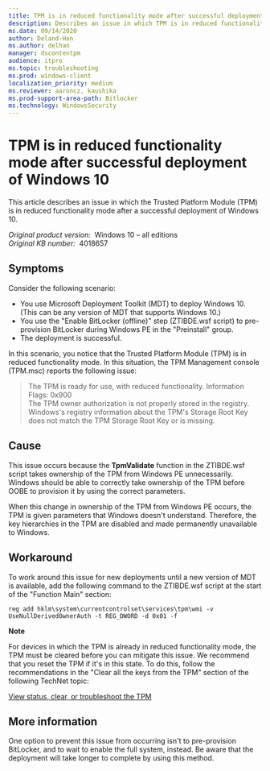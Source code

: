 ```yaml
---
title: TPM is in reduced functionality mode after successful deployment of Windows 10
description: Describes an issue in which TPM is in reduced functionality mode after a successful deployment of Windows 10. Provides a workaround.
ms.date: 09/14/2020
author: Deland-Han
ms.author: delhan
manager: dscontentpm
audience: itpro
ms.topic: troubleshooting
ms.prod: windows-client
localization_priority: medium
ms.reviewer: aaroncz, kaushika
ms.prod-support-area-path: Bitlocker
ms.technology: WindowsSecurity
---
```

# TPM is in reduced functionality mode after successful deployment of Windows 10

This article describes an issue in which the Trusted Platform Module (TPM) is in reduced functionality mode after a successful deployment of Windows 10.

_Original product version:_ &nbsp;Windows 10 – all editions  
_Original KB number:_ &nbsp;4018657

## Symptoms

Consider the following scenario: 

- You use Microsoft Deployment Toolkit (MDT) to deploy Windows 10. (This can be any version of MDT that supports Windows 10.)
- You use the "Enable BitLocker (offline)" step (ZTIBDE.wsf script) to pre-provision BitLocker during Windows PE in the "Preinstall" group.
- The deployment is successful.

In this scenario, you notice that the Trusted Platform Module (TPM) is in reduced functionality mode. In this situation, the TPM Management console (TPM.msc) reports the following issue: 

> The TPM is ready for use, with reduced functionality. Information Flags: 0x900  
The TPM owner authorization is not properly stored in the registry.  
Windows's registry information about the TPM's Storage Root Key does not match the TPM Storage Root Key or is missing. 

## Cause

This issue occurs because the **TpmValidate** function in the ZTIBDE.wsf script takes ownership of the TPM from Windows PE unnecessarily. Windows should be able to correctly take ownership of the TPM before OOBE to provision it by using the correct parameters. 

 When this change in ownership of the TPM from Windows PE occurs, the TPM is given parameters that Windows doesn't understand. Therefore, the key hierarchies in the TPM are disabled and made permanently unavailable to Windows.  

## Workaround

To work around this issue for new deployments until a new version of MDT is available, add the following command to the ZTIBDE.wsf script at the start of the "Function Main" section: 

```console
reg add hklm\system\currentcontrolset\services\tpm\wmi -v UseNullDerivedOwnerAuth -t REG_DWORD -d 0x01 -f
```
  
**Note**  

For devices in which the TPM is already in reduced functionality mode, the TPM must be cleared before you can mitigate this issue. We recommend that you reset the TPM if it's in this state. To do this, follow the recommendations in the "Clear all the keys from the TPM" section of the following TechNet topic:

[View status, clear, or troubleshoot the TPM](https://technet.microsoft.com/itpro/windows/keep-secure/initialize-and-configure-ownership-of-the-tpm)  

## More information

One option to prevent this issue from occurring isn't to pre-provision BitLocker, and to wait to enable the full system, instead. Be aware that the deployment will take longer to complete by using this method.
